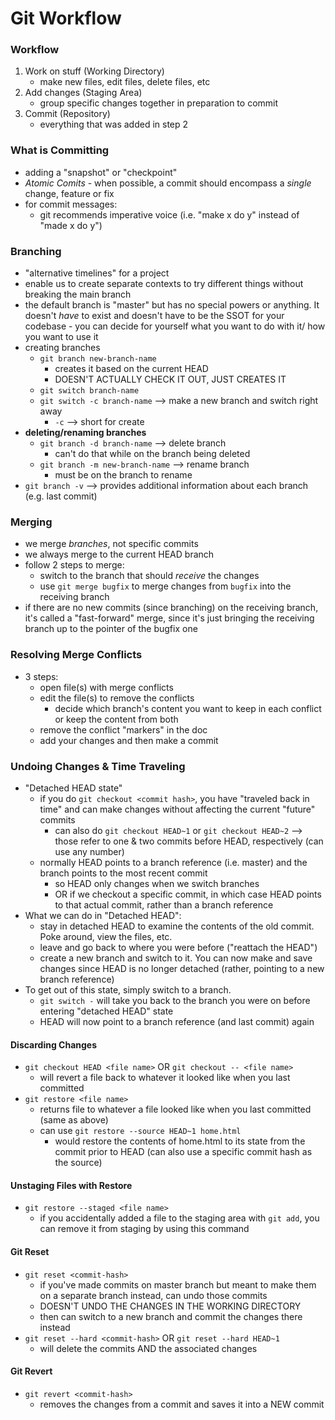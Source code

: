 # Git Workflow

### **Workflow**
1. Work on stuff (Working Directory)
   - make new files, edit files, delete files, etc
2. Add changes (Staging Area)
   - group specific changes together in preparation to commit
3. Commit (Repository)
   - everything that was added in step 2

### **What is Committing**
- adding a "snapshot" or "checkpoint"
- *Atomic Comits* - when possible, a commit should encompass a *single* change, feature or fix
- for commit messages:
  - git recommends imperative voice (i.e. "make x do y" instead of "made x do y")

### **Branching**
- "alternative timelines" for a project
- enable us to create separate contexts to try different things without breaking the main branch
- the default branch is "master" but has no special powers or anything. It doesn't *have* to exist and doesn't have to be the SSOT for your codebase - you can decide for yourself what you want to do with it/ how you want to use it
- creating branches
  - ```git branch new-branch-name```
    - creates it based on the current HEAD
    - DOESN'T ACTUALLY CHECK IT OUT, JUST CREATES IT
  - ```git switch branch-name``` 
  - ```git switch -c branch-name``` --> make a new branch and switch right away
    - ```-c``` --> short for create 
- **deleting/renaming branches**
  - ```git branch -d branch-name``` --> delete branch
    - can't do that while on the branch being deleted
  - ```git branch -m new-branch-name``` --> rename branch
    - must be on the branch to rename
- ```git branch -v``` --> provides additional information about each branch (e.g. last commit) 

### **Merging**
- we merge *branches*, not specific commits
- we always merge to the current HEAD branch
- follow 2 steps to merge:
  - switch to the branch that should *receive* the changes
  - use ```git merge bugfix``` to merge changes from ```bugfix``` into the receiving branch
- if there are no new commits (since branching) on the receiving branch, it's called a "fast-forward" merge, since it's just bringing the receiving branch up to the pointer of the bugfix one

### **Resolving Merge Conflicts**
- 3 steps:
  - open file(s) with merge conflicts
  - edit the file(s) to remove the conflicts
    - decide which branch's content you want to keep in each conflict or keep the content from both
  - remove the conflict "markers" in the doc
  - add your changes and then make a commit

### **Undoing Changes & Time Traveling**
- "Detached HEAD state" 
  - if you do ```git checkout <commit hash>```, you have "traveled back in time" and can make changes without affecting the current "future" commits
    - can also do ```git checkout HEAD~1``` or ```git checkout HEAD~2``` --> those refer to one & two commits before HEAD, respectively (can use any number)
  - normally HEAD points to a branch reference (i.e. master) and the branch points to the most recent commit
    - so HEAD only changes when we switch branches
    - OR if we checkout a specific commit, in which case HEAD points to that actual commit, rather than a branch reference
- What we can do in "Detached HEAD":
  - stay in detached HEAD to examine the contents of the old commit. Poke around, view the files, etc.
  - leave and go back to where you were before ("reattach the HEAD")
  - create a new branch and switch to it. You can now make and save changes since HEAD is no longer detached (rather, pointing to a new branch reference)
- To get out of this state, simply switch to a branch.
  - ```git switch -``` will take you back to the branch you were on before entering "detached HEAD" state
  - HEAD will now point to a branch reference (and last commit) again
  
#### **Discarding Changes**
- ```git checkout HEAD <file name>``` OR ```git checkout -- <file name>```
  - will revert a file back to whatever it looked like when you last committed
- ```git restore <file name>```  
  - returns file to whatever a file looked like when you last committed (same as above)
  - can use ```git restore --source HEAD~1 home.html```
    - would restore the contents of home.html to its state from the commit prior to HEAD (can also use a specific commit hash as the source)

#### **Unstaging Files with Restore**
- ```git restore --staged <file name>```
  - if you accidentally added a file to the staging area with ```git add```, you can remove it from staging by using this command

#### **Git Reset**
- ```git reset <commit-hash>```
  - if you've made commits on master branch but meant to make them on a separate branch instead, can undo those commits
  - DOESN'T UNDO THE CHANGES IN THE WORKING DIRECTORY
  - then can switch to a new branch and commit the changes there instead
- ```git reset --hard <commit-hash>``` OR ```git reset --hard HEAD~1```
  - will delete the commits AND the associated changes

#### **Git Revert**
- ```git revert <commit-hash>```
  - removes the changes from a commit and saves it into a NEW commit

